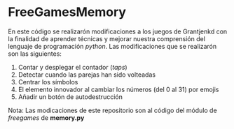 # FreeGamesMemory

En este código se realizarón modificaciones a los juegos de Grantjenkd con la finalidad de aprender técnicas y mejorar nuestra comprensión del lenguaje de programación *python*. Las modificaciones que se realizarón son las siguientes:

1. Contar y desplegar el contador (*taps*)
2. Detectar cuando las parejas han sido volteadas
3. Centrar los símbolos
4. El elemento innovador al cambiar los números (del 0 al 31) por emojis
5. Añadir un botón de autodestrucción

Nota: Las modicaciones de este repositorio son al código del módulo de *freegames* de **memory.py**
